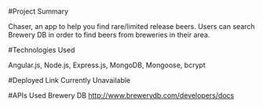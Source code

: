 #Project Summary

Chaser, an app to help you find rare/limited release beers.  Users can search Brewery DB in order to find beers from breweries in their area.

#Technologies Used

Angular.js, Node.js, Express.js, MongoDB, Mongoose, bcrypt

#Deployed Link
Currently Unavailable

#APIs Used
Brewery DB http://www.brewerydb.com/developers/docs


